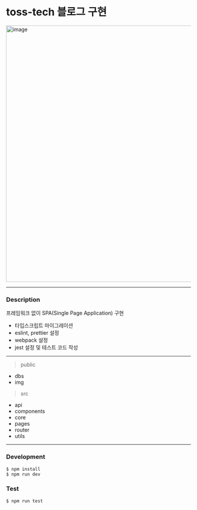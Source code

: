 # toss-tech 블로그 구현


<img width="700" alt="image" src="https://github.com/f-lab-edu/toss-tech/assets/88700967/9e8bfb67-200a-49b5-bc71-bc97b37f7862">


---

### Description
프레임워크 없이 SPA(Single Page Application) 구현
- 타입스크립트 마이그레이션
- eslint, prettier 설정
- webpack 설정
- jest 설정 및 테스트 코드 작성


---
> public
- dbs 
- img
> src
- api
- components
- core
- pages
- router
- utils

---

### Development
```
$ npm install
$ npm run dev
```

### Test
```
$ npm run test
```
